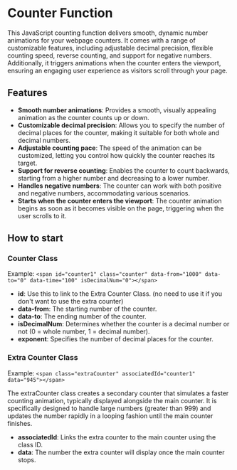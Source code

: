 # Counter Function

This JavaScript counting function delivers smooth, dynamic number animations for your webpage counters. It comes with a range of customizable features, including adjustable decimal precision, flexible counting speed, reverse counting, and support for negative numbers. Additionally, it triggers animations when the counter enters the viewport, ensuring an engaging user experience as visitors scroll through your page.

## Features

- **Smooth number animations**: Provides a smooth, visually appealing animation as the counter counts up or down.
- **Customizable decimal precision**: Allows you to specify the number of decimal places for the counter, making it suitable for both whole and decimal numbers.
- **Adjustable counting pace**: The speed of the animation can be customized, letting you control how quickly the counter reaches its target.
- **Support for reverse counting**: Enables the counter to count backwards, starting from a higher number and decreasing to a lower number.
- **Handles negative numbers**: The counter can work with both positive and negative numbers, accommodating various scenarios.
- **Starts when the counter enters the viewport**: The counter animation begins as soon as it becomes visible on the page, triggering when the user scrolls to it.

## How to start

### Counter Class

Example: ```<span id="counter1" class="counter" data-from="1000" data-to="0" data-time="100" isDecimalNum="0"></span>```

- **id**: Use this to link to the Extra Counter Class. (no need to use it if you don't want to use the extra counter)
- **data-from**: The starting number of the counter.
- **data-to**: The ending number of the counter.
- **isDecimalNum**: Determines whether the counter is a decimal number or not (0 = whole number, 1 = decimal number).
- **exponent**: Specifies the number of decimal places for the counter.

### Extra Counter Class

Example: ```<span class="extraCounter" associatedId="counter1" data="945"></span>```

The extraCounter class creates a secondary counter that simulates a faster counting animation, typically displayed alongside the main counter. It is specifically designed to handle large numbers (greater than 999) and updates the number rapidly in a looping fashion until the main counter finishes.

- **associatedId**: Links the extra counter to the main counter using the class ID.
- **data**: The number the extra counter will display once the main counter stops.
